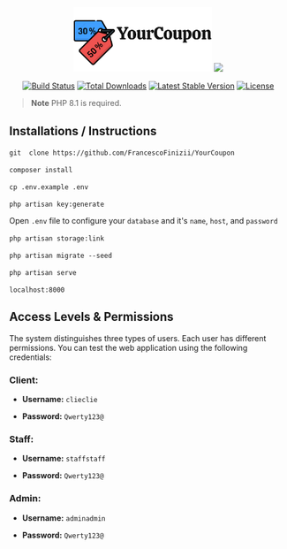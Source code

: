 <p align="center">
    <img src="public/img/YourCoupon-logo.png" width="250"/>
    <a href="https://laravel.com" target="_blank"><img src="https://raw.githubusercontent.com/laravel/art/master/logo-lockup/5%20SVG/2%20CMYK/1%20Full%20Color/laravel-logolockup-cmyk-red.svg" width="400"></a>
</p>
<p align="center">
<a href="https://travis-ci.org/laravel/framework"><img src="https://travis-ci.org/laravel/framework.svg" alt="Build Status"></a>
<a href="https://packagist.org/packages/laravel/framework"><img src="https://img.shields.io/packagist/dt/laravel/framework" alt="Total Downloads"></a>
<a href="https://packagist.org/packages/laravel/framework"><img src="https://img.shields.io/packagist/v/laravel/framework" alt="Latest Stable Version"></a>
<a href="https://packagist.org/packages/laravel/framework"><img src="https://img.shields.io/packagist/l/laravel/framework" alt="License"></a>
</p>

> **Note**
> PHP 8.1 is required.

## Installations / Instructions

``` git  clone https://github.com/FrancescoFinizii/YourCoupon ```

``` composer install ```

``` cp .env.example .env ```

``` php artisan key:generate ```

Open `.env` file to configure your `database` and it's `name`, `host`, and `password`

``` php artisan storage:link ```

``` php artisan migrate --seed ```

``` php artisan serve ```

`localhost:8000`

## Access Levels & Permissions

The system distinguishes three types of users. Each user has different permissions. You can test the web application using the following credentials:

### Client:

- **Username:** ``` clieclie ```

- **Password:** ``` Qwerty123@ ```

### Staff:

- **Username:** ``` staffstaff ```

- **Password:** ``` Qwerty123@ ```

### Admin:

- **Username:** ``` adminadmin ```

- **Password:** ``` Qwerty123@ ```
